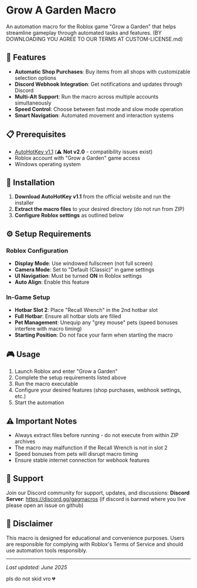 # Grow A Garden Macro

An automation macro for the Roblox game "Grow a Garden" that helps streamline gameplay through automated tasks and features. (BY DOWNLOADING YOU AGREE TO OUR TERMS AT CUSTOM-LICENSE.md)

## 🚀 Features

- **Automatic Shop Purchases**: Buy items from all shops with customizable selection options
- **Discord Webhook Integration**: Get notifications and updates through Discord
- **Multi-Alt Support**: Run the macro across multiple accounts simultaneously  
- **Speed Control**: Choose between fast mode and slow mode operation
- **Smart Navigation**: Automated movement and interaction systems

## 📋 Prerequisites

- [AutoHotKey v1.1](https://www.autohotkey.com/) (⚠️ **Not v2.0** - compatibility issues exist)
- Roblox account with "Grow a Garden" game access
- Windows operating system

## 🔧 Installation

1. **Download AutoHotKey v1.1** from the official website and run the installer
2. **Extract the macro files** to your desired directory (do not run from ZIP)
3. **Configure Roblox settings** as outlined below

## ⚙️ Setup Requirements

### Roblox Configuration
- **Display Mode**: Use windowed fullscreen (not full screen)
- **Camera Mode**: Set to "Default (Classic)" in game settings
- **UI Navigation**: Must be turned **ON** in Roblox settings
- **Auto Align**: Enable this feature

### In-Game Setup
- **Hotbar Slot 2**: Place "Recall Wrench" in the 2nd hotbar slot
- **Full Hotbar**: Ensure all hotbar slots are filled
- **Pet Management**: Unequip any "grey mouse" pets (speed bonuses interfere with macro timing)
- **Starting Position**: Do not face your farm when starting the macro

## 🎮 Usage

1. Launch Roblox and enter "Grow a Garden"
2. Complete the setup requirements listed above
3. Run the macro executable
4. Configure your desired features (shop purchases, webhook settings, etc.)
5. Start the automation

## ⚠️ Important Notes

- Always extract files before running - do not execute from within ZIP archives
- The macro may malfunction if the Recall Wrench is not in slot 2
- Speed bonuses from pets will disrupt macro timing
- Ensure stable internet connection for webhook features

## 💬 Support

Join our Discord community for support, updates, and discussions:
**Discord Server**: https://discord.gg/gagmacros (if discord is banned where you live please open an issue on github)

## 📝 Disclaimer

This macro is designed for educational and convenience purposes. Users are responsible for complying with Roblox's Terms of Service and should use automation tools responsibly.

---
*Last updated: June 2025*

pls do not skid vro :broken_heart:
